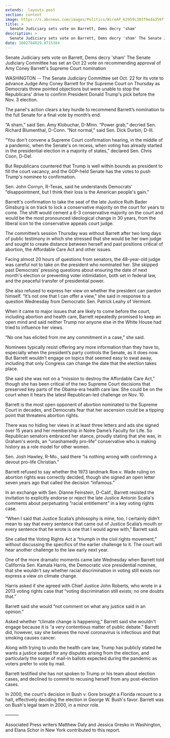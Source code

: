 ```yaml
--- 
extends: _layouts.post 
section: content 
image: https://s.abcnews.com/images/Politics/WireAP_62959c303f9e4a359ff895c9aaa6ad1c_16x9_992.jpg 
title: > 
  Senate Judiciary sets vote on Barrett, Dems decry 'sham' 
description: > 
  Senate Judiciary sets vote on Barrett, Dems decry 'sham' The Senate Judiciary Committee has set an Oct 22 vote on recommending approval of Amy Coney Barrett's Supreme Court nominationWASHINGTON -- The Senate Judiciary Committee set Oct. 22 for its vote to advance Judge Amy Coney Barrett for the Supreme Court on Thursday as Democrats threw pointed objections but were unable to stop the Republicans' drive to confirm President Donald Trump's pick before the Nov. 3 election.The panel's action clears a key hurdle to recommend Barrett’s nomination to the full Senate for a final vote by month’s end.She said she was not on a “mission to destroy the Affordable Care Act,” though she has been critical of the two Supreme Court decisions that preserved key parts of the Obama-era health care law.Barrett is the most open opponent of abortion nominated to the Supreme Court in decades, and Democrats fear that her ascension could be a tipping point that threatens abortion rights.She called the Voting Rights Act a “triumph in the civil rights movement,” without discussing the specifics of the earlier challenge to it. 
date: 1602784029.8715384 
--- 
```

Senate Judiciary sets vote on Barrett, Dems decry 'sham' The Senate Judiciary Committee has set an Oct 22 vote on recommending approval of Amy Coney Barrett's Supreme Court nomination

WASHINGTON -- The Senate Judiciary Committee set Oct. 22 for its vote to advance Judge Amy Coney Barrett for the Supreme Court on Thursday as Democrats threw pointed objections but were unable to stop the Republicans' drive to confirm President Donald Trump's pick before the Nov. 3 election.

The panel's action clears a key hurdle to recommend Barrett’s nomination to the full Senate for a final vote by month’s end.

“A sham,” said Sen. Amy Klobuchar, D-Minn. “Power grab,” decried Sen. Richard Blumenthal, D-Conn. “Not normal," said Sen. Dick Durbin, D-Ill.

“You don't convene a Supreme Court confirmation hearing, in the middle of a pandemic, when the Senate's on recess, when voting has already started in the presidential election in a majority of states,” declared Sen. Chris Coon, D-Del.

But Republicans countered that Trump is well within bounds as president to fill the court vacancy, and the GOP-held Senate has the votes to push Trump's nominee to confirmation.

Sen. John Cornyn, R-Texas, said he understands Democrats' “disappointment, but I think their loss is the American people's gain.”

Barrett's confirmation to take the seat of the late Justice Ruth Bader Ginsburg is on track to lock a conservative majority on the court for years to come. The shift would cement a 6-3 conservative majority on the court and would be the most pronounced ideological change in 30 years, from the liberal icon to the conservative appeals court judge.

The committee’s session Thursday was without Barrett after two long days of public testimony in which she stressed that she would be her own judge and sought to create distance between herself and past positions critical of abortion, the Affordable Care Act and other issues.

Facing almost 20 hours of questions from senators, the 48-year-old judge was careful not to take on the president who nominated her. She skipped past Democrats’ pressing questions about ensuring the date of next month's election or preventing voter intimidation, both set in federal law, and the peaceful transfer of presidential power.

She also refused to express her view on whether the president can pardon himself. “It’s not one that I can offer a view," she said in response to a question Wednesday from Democratic Sen. Patrick Leahy of Vermont.

When it came to major issues that are likely to come before the court, including abortion and health care, Barrett repeatedly promised to keep an open mind and said neither Trump nor anyone else in the White House had tried to influence her views.

“No one has elicited from me any commitment in a case," she said.

Nominees typically resist offering any more information than they have to, especially when the president’s party controls the Senate, as it does now. But Barrett wouldn’t engage on topics that seemed easy to swat away, including that only Congress can change the date that the election takes place.

She said she was not on a “mission to destroy the Affordable Care Act,” though she has been critical of the two Supreme Court decisions that preserved key parts of the Obama-era health care law. She could be on the court when it hears the latest Republican-led challenge on Nov. 10.

Barrett is the most open opponent of abortion nominated to the Supreme Court in decades, and Democrats fear that her ascension could be a tipping point that threatens abortion rights.

There was no hiding her views in at least three letters and ads she signed over 15 years and her membership in Notre Dame’s Faculty for Life. So Republican senators embraced her stance, proudly stating that she was, in Graham's words, an “unashamedly pro-life” conservative who is making history as a role model for other women.

Sen. Josh Hawley, R-Mo., said there “is nothing wrong with confirming a devout pro-life Christian.”

Barrett refused to say whether the 1973 landmark Roe v. Wade ruling on abortion rights was correctly decided, though she signed an open letter seven years ago that called the decision “infamous.”

In an exchange with Sen. Dianne Feinstein, D-Calif., Barrett resisted the invitation to explicitly endorse or reject the late Justice Antonin Scalia's comments about perpetuating “racial entitlement” in a key voting rights case.

“When I said that Justice Scalia’s philosophy is mine, too, I certainly didn’t mean to say that every sentence that came out of Justice Scalia’s mouth or every sentence that he wrote is one that I would agree with,” Barrett said.

She called the Voting Rights Act a “triumph in the civil rights movement,” without discussing the specifics of the earlier challenge to it. The court will hear another challenge to the law early next year.

One of the more dramatic moments came late Wednesday when Barrett told California Sen. Kamala Harris, the Democratic vice presidential nominee, that she wouldn't say whether racial discrimination in voting still exists nor express a view on climate change.

Harris asked if she agreed with Chief Justice John Roberts, who wrote in a 2013 voting rights case that “voting discrimination still exists; no one doubts that.”

Barrett said she would “not comment on what any justice said in an opinion.”

Asked whether “climate change is happening,” Barrett said she wouldn't engage because it is “a very contentious matter of public debate.” Barrett did, however, say she believes the novel coronavirus is infectious and that smoking causes cancer.

Along with trying to undo the health care law, Trump has publicly stated he wants a justice seated for any disputes arising from the election, and particularly the surge of mail-in ballots expected during the pandemic as voters prefer to vote by mail.

Barrett testified she has not spoken to Trump or his team about election cases, and declined to commit to recusing herself from any post-election cases.

In 2000, the court's decision in Bush v. Gore brought a Florida recount to a halt, effectively deciding the election in George W. Bush's favor. Barrett was on Bush's legal team in 2000, in a minor role.

———

Associated Press writers Matthew Daly and Jessica Gresko in Washington, and Elana Schor in New York contributed to this report.